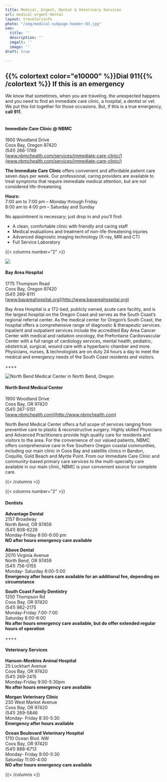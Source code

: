 ```yaml
---
title: Medical, Urgent, Dental & Veterinary Services
url: medical-urgent-dental
layout: travelersinfo
photo: "/img/medical-subpage-header-03.jpg"
seo:
  title: ''
  description: ''
  imgalt: ''
  image: ''
draft: true

---
```

## {{% colortext color="e10000" %}}Dial 911{{% /colortext %}} If this is an emergency

We know that sometimes, when you are traveling, the unexpected happens and you need to find an immediate care clinic, a hospital, a dentist or vet. We put this list together for those occasions. But, if this is a true emergency, **call 911**. <br><br>

#### **Immediate Care Clinic @ NBMC**

1900 Woodland Drive  
Coos Bay, Oregon 97420  
(541) 266-1789  
[www.nbmchealth.com/services/immediate-care-clinic/](www.nbmchealth.com/services/immediate-care-clinic/)

**The Immediate Care Clinic** offers convenient and affordable patient care seven days per week. Our professional, caring providers are available to treat symptoms that require immediate medical attention, but are not considered life-threatening.

**Hours:**  
7:00 am to 7:00 pm – Monday through Friday  
8:00 am to 4:00 pm – Saturday and Sunday

No appointment is necessary; just drop in and you’ll find:

* A clean, comfortable clinic with friendly and caring staff
* Medical evaluations and treatment of non-life-threatening injuries
* Advanced diagnostic imaging technology (X-ray, MRI and CT)
* Full Service Laboratory

{{< columns number="2" >}}

![](/img/bay-area-hospital.jpg)

#### Bay Area Hospital

1775 Thompson Road  
Coos Bay, Oregon 97420  
(541) 269-8111  
[www.bayareahospital.org](http://www.bayareahospital.org)

Bay Area Hospital is a 172-bed, publicly owned, acute care facility, and is the largest hospital on the Oregon Coast and serves as the South Coast’s regional referral center. As the medical center for Oregon’s South Coast, the hospital offers a comprehensive range of diagnostic & therapeutic services. Inpatient and outpatient services include the accredited Bay Area Cancer Center with medical and radiation oncology, the Prefontaine Cardiovascular Center with a full range of cardiology services, mental health, pediatric, obstetrical, surgical, wound care with a hyperbaric chamber and more. Physicians, nurses, & technologists are on duty 24 hours a day to meet the medical and emergency needs of the South Coast residents and visitors.

\++++

![North Bend Medical Center in North Bend, Oregon](/img/north-bend-medical-center-1.jpg)

#### North Bend Medical Center

1900 Woodland Drive  
Coos Bay, OR 97420  
(541) 267-5151  
[www.nbmchealth.com](http://www.nbmchealth.com)

North Bend Medical Center offers a full scope of services ranging from preventive care to plastic & reconstructive surgery. Highly skilled Physicians and Advanced Practitioners provide high quality care for residents and visitors to the area. For the convenience of our valued patients, NBMC offers comprehensive care in five Southern Oregon coastal communities, including our main clinic in Coos Bay and satellite clinics in Bandon, Coquille, Gold Beach and Myrtle Point. From our Immediate Care Clinic and community-based primary care services to the multi-specialty care available in our main clinic, NBMC is your convenient source for complete care.

{{< /columns >}}

{{< columns number="2" >}}

#### Dentists

**Advantage Dental**  
2157 Broadway   
North Bend, OR 97459  
(541) 808-6226  
Monday-Friday 8:00-6:00 pm  
**NO after hours emergency care available**

**Above Dental**  
2070 Virginia Avenue  
North Bend, OR 97459  
(541) 756-0155  
Monday- Saturday 8:00-5:00  
**Emergency after hours care available for an additional fee, depending on circumstance**

**South Coast Family Dentistry**  
1250 Thompson Rd  
Coos Bay, OR 97420  
(541) 982-2175  
Monday-Friday 7:00-7:00  
Saturday 8:00-6:00  
**No after hours emergency care available, but do offer extended regular hours of operation** 

\++++

#### Veterinary Services

**Hanson-Meekins Animal Hospital**  
25 Lockhart Avenue  
Coos Bay, OR 97420  
(541) 269-2415  
Monday-Friday 9:00-5:30pm  
**No after hours emergency care available**

**Morgan Veterinary Clinic**  
230	West Market Avenue  
Coos Bay, OR 97420  
(541) 269-5846  
Monday- Friday 8:30-5:30  
**Emergency after hours available**

**Ocean Boulevard Veterinary Hospital**  
1710 Ocean Blvd. NW  
Coos Bay, OR 97420  
(541) 888-6713  
Monday- Friday 9:00-5:30  
Saturday 11:00-4:00  
**NO after hours emergency care available**

{{< /columns >}}